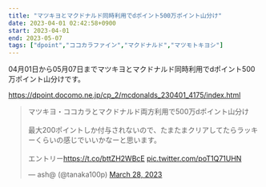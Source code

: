 ```yaml
---
title: "マツキヨとマクドナルド同時利用でdポイント500万ポイント山分け"
date: 2023-04-01 02:42:58+0900
start: 2023-04-01
end: 2023-05-07
tags: ["dpoint","ココカラファイン","マクドナルド","マツモトキヨシ"]
---
```


04月01日から05月07日までマツキヨとマクドナルド同時利用でdポイント500万ポイント山分けです。

https://dpoint.docomo.ne.jp/cp_2/mcdonalds_230401_4175/index.html

<blockquote class="twitter-tweet"><p lang="ja" dir="ltr">マツキヨ・ココカラとマクドナルド両方利用で500万dポイント山分け<br><br>最大200ポイントしか付与されないので、たまたまクリアしてたらラッキーくらいの感じでいいかなーと思います。<br><br>エントリー<a href="https://t.co/bttZH2WBcE">https://t.co/bttZH2WBcE</a> <a href="https://t.co/poT1Q71UHN">pic.twitter.com/poT1Q71UHN</a></p>&mdash; ash@ (@tanaka100p) <a href="https://twitter.com/tanaka100p/status/1640742377697726465?ref_src=twsrc%5Etfw">March 28, 2023</a></blockquote> <script async src="https://platform.twitter.com/widgets.js" charset="utf-8"></script>
